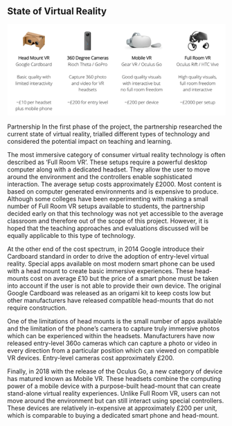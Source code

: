 ## State of Virtual Reality

![State of Virtual Reality](/images/about/state-of-virtual-reality.png "State of Virtual Reality")

Partnership
In the first phase of the project, the partnership researched the current state of virtual reality, trialled different types of technology and considered the potential impact on teaching and learning.

The most immersive category of consumer virtual reality technology is often described as ‘Full Room VR’. These setups require a powerful desktop computer along with a dedicated headset. They allow the user to move around the environment and the controllers enable sophisticated interaction. The average setup costs approximately £2000. Most content is based on computer generated environments and is expensive to produce. Although some colleges have been experimenting with making a small number of Full Room VR setups available to students, the partnership decided early on that this technology was not yet accessible to the average classroom and therefore out of the scope of this project. However, it is hoped that the teaching approaches and evaluations discussed will be equally applicable to this type of technology.

At the other end of the cost spectrum, in 2014 Google introduce their Cardboard standard in order to drive the adoption of entry-level virtual reality. Special apps available on most modern smart phone can be used with a head mount to create basic immersive experiences. These head-mounts cost on average £10 but the price of a smart phone must be taken into account if the user is not able to provide their own device. The original Google Cardboard was released as an origami kit to keep costs low but other manufacturers have released compatible head-mounts that do not require construction.

One of the limitations of head mounts is the small number of apps available and the limitation of the phone’s camera to capture truly immersive photos which can be experienced within the headsets. Manufacturers have now released entry-level 360o cameras which can capture a photo or video in every direction from a particular position which can viewed on compatible VR devices. Entry-level cameras cost approximately £200. 

Finally, in 2018 with the release of the Oculus Go, a new category of device has matured known as Mobile VR. These headsets combine the computing power of a mobile device with a purpose-built head-mount that can create stand-alone virtual reality experiences. Unlike Full Room VR, users can not move around the environment but can still interact using special controllers. These devices are relatively in-expensive at approximately £200 per unit, which is comparable to buying a dedicated smart phone and head-mount.
